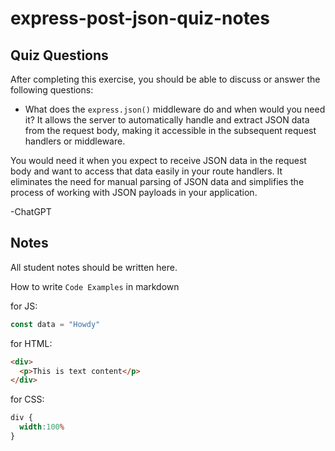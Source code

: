 # express-post-json-quiz-notes

## Quiz Questions

After completing this exercise, you should be able to discuss or answer the following questions:

- What does the `express.json()` middleware do and when would you need it?
 It allows the server to automatically handle and extract JSON data from the request body, making it accessible in the subsequent request handlers or middleware.

 You would need it when you expect to receive JSON data in the request body and want to access that data easily in your route handlers. It eliminates the need for manual parsing of JSON data and simplifies the process of working with JSON payloads in your application.

 -ChatGPT

## Notes

All student notes should be written here.


How to write `Code Examples` in markdown

for JS:
```javascript
const data = "Howdy"
```

for HTML:
```html
<div>
  <p>This is text content</p>
</div>
```

for CSS:
```css
div {
  width:100%
}
```
